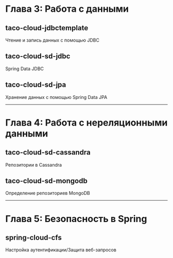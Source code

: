 # Глава 3: Работа с данными

## taco-cloud-jdbctemplate
Чтение и запись данных с помощью JDBC

## taco-cloud-sd-jdbc
Spring Data JDBC

## taco-cloud-sd-jpa
Хранение данных с помощью Spring Data JPA

---

# Глава 4: Работа с нереляционными данными

## taco-cloud-sd-cassandra
Репозитории в Cassandra

## taco-cloud-sd-mongodb
Определение репозиториев MongoDB

---

# Глава 5: Безопасность в Spring

## spring-cloud-cfs
Настройка аутентификации/Защита веб-запросов
